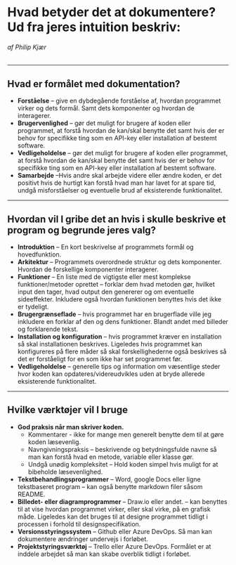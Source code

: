 # Hvad betyder det at dokumentere? Ud fra jeres intuition beskriv:

###### af Philip Kjær
------
## Hvad er formålet med dokumentation?

-	**Forståelse** – give en dybdegående forståelse af, hvordan programmet virker og dets formål. Samt dets komponenter og hvordan de interagerer.
-	**Brugervenlighed** – gør det muligt for brugere af koden eller programmet, at forstå hvordan de kan/skal benytte det samt hvis der er behov for specifikke ting som en API-key eller installation af bestemt software.
-	**Vedligeholdelse** – gør det muligt for brugere af koden eller programmet, at forstå hvordan de kan/skal benytte det samt hvis der er behov for specifikke ting som en API-key eller installation af bestemt software.
-	**Samarbejde** –Hvis andre skal arbejde videre eller ændre koden, er det positivt hvis de hurtigt kan forstå hvad man har lavet for at spare tid, undgå misforståelser og eventuelle brud af eksisterende funktionalitet.
------
## Hvordan vil I gribe det an hvis i skulle beskrive et program og begrunde jeres valg?

-	**Introduktion** – En kort beskrivelse af programmets formål og hovedfunktion.
-	**Arkitektur** – Programmets overordnede struktur og dets komponenter. Hvordan de forskellige komponenter interagerer.
-	**Funktioner** – En liste med de vigtigste eller mest komplekse funktioner/metoder oprettet – forklar dem hvad metoden gør, hvilket input den tager, hvad output den genererer og om eventuelle sideeffekter. Inkludere også hvordan funktionen benyttes hvis det ikke er tydeligt. 
-	**Brugergrænseflade** – hvis programmet har en brugerflade ville jeg inkludere en forklar af den og dens funktioner. Blandt andet med billeder og forklarende tekst.
-	**Installation og konfiguration** – hvis programmet kræver en installation så skal installationen beskrives. Ligeledes hvis programmet kan konfigureres på flere måder så skal forskellighederne også beskrives så det er forståeligt for en som ikke har set programmet før.
-	**Vedligeholdelse** – generelle tips og information om væsentlige steder hvor koden kan opdateres/videreudvikles uden at bryde allerede eksisterende funktionalitet.
------
## Hvilke værktøjer vil I bruge
-	**God praksis når man skriver koden.**
    -	Kommentarer - ikke for mange men generelt benytte dem til at gøre koden læsevenlig.
    -	Navngivningspraksis – beskrivende og betydningsfulde navne så man kan forstå hvad en metode, variable eller klasse gør.
    -	Undgå unødig kompleksitet – Hold koden simpel hvis muligt for at bibeholde læsevenlighed.
-	**Tekstbehandlingsprogrammer** – Word, google Docs eller ligne tekstbaseret program – kan også benytte markdown filer såsom README.
-	**Billedet- eller diagramprogrammer** – Draw.io eller andet. – kan benyttes til at vise hvordan programmet virker, eller skal virke, på en grafisk måde. Ligeledes kan det bruges til at designe programmet tidligt i processen i forhold til designspecifikation.
-	**Versionsstyringssystem** – Github eller Azure DevOps. Så man kan dokumentere ændringer undervejs i forløbet.
-	**Projektstyringsværktøj** – Trello eller Azure DevOps. Formålet er at inddele arbejdet så man kan skabe overblik tidligt i forløbet.

